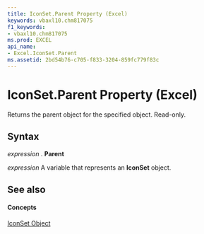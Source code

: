 ```yaml
---
title: IconSet.Parent Property (Excel)
keywords: vbaxl10.chm817075
f1_keywords:
- vbaxl10.chm817075
ms.prod: EXCEL
api_name:
- Excel.IconSet.Parent
ms.assetid: 2bd54b76-c705-f833-3204-859fc779f83c
---
```



# IconSet.Parent Property (Excel)

Returns the parent object for the specified object. Read-only.


## Syntax

 _expression_ . **Parent**

 _expression_ A variable that represents an **IconSet** object.


## See also


#### Concepts


[IconSet Object](iconset-object-excel.md)

